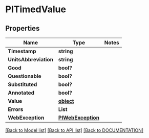 # PITimedValue

## Properties
Name | Type | Notes
------------ | ------------- | -------------
**Timestamp** | **string**
**UnitsAbbreviation** | **string**
**Good** | **bool?**
**Questionable** | **bool?**
**Substituted** | **bool?**
**Annotated** | **bool?**
**Value** | **[**object**](../Model/Object.md)**
**Errors** | **List<PIPropertyError>**
**WebException** | **[**PIWebException**](../Model/PIWebException.md)**

[[Back to Model list]](../../DOCUMENTATION.md#documentation-for-models) [[Back to API list]](../../DOCUMENTATION.md#documentation-for-api-endpoints) [[Back to DOCUMENTATION]](../../DOCUMENTATION.md)
